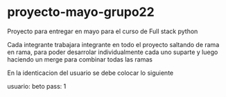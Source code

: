 # proyecto-mayo-grupo22
Proyecto para entregar en mayo para el curso de Full stack python

Cada integrante trabajara integrante en todo el proyecto saltando de rama en rama, para poder desarrolar individualmente cada uno suparte y luego
haciendo un merge para combinar todas las ramas


En la identicacion del usuario se debe colocar lo siguiente

usuario: beto
pass: 1